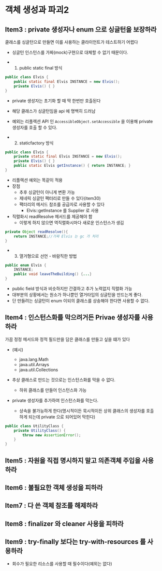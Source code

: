 # 객체 생성과 파괴2

## Item3 : private 생성자나 enum 으로 싱글턴을 보장하라

클래스를 싱글턴으로 만들면 이를 사용하는 클라이언트가 테스트하기 어렵다
- 싱글턴 인스턴스를 가짜(mock)구현으로 대체할 수 없기 때문이다.

- 1) public static final 방식
```java
public class Elvis {
    public static final Elvis INSTANCE = new Elvis();
    private Elvis() { }
}
```
- private 생성자는 초기화 할 때 딱 한번만 호출된다
- 해당 클래스가 싱글턴임을 api 에 명백히 드러남
- 예외는 리플렉션 API 인 `AccessibleObject.setAccessible` 을 이용해 private 생성자를 호출 할 수 있다.

- 2) staticfactory 방식
```java
public class Elvis {
    private static final Elvis INSTANCE = new Elvis();
    private Elvis() { }
    public static Elvis getInstance() { return INSTANCE; }
}
```
- 리플렉션 예외는 똑같이 적용
- 장점
  - 추후 싱글턴이 아니게 변환 가능
  - 제네릭 싱글턴 팩터리로 만들 수 있다(item30)
  - 팩터리의 메서드 참조를 공급자로 사용할 수 있다
    - Elvis::getInstance 를 Supplier<Elvis> 로 사용
- 직렬화시 readResolve 메서드를 제공해야 함
  - 이렇게 하지 않으면 역직렬화시마다 새로운 인스턴스가 생김

```java
private Object readResolve(){
    return INSTANCE;//가짜 Elvis 는 gc 가 처리
}
```

- 3) 열거형으로 선언 - 바람직한 방법
```java
public enum Elvis {
    INSTANCE;
    public void leaveTheBuilding() {...}
}
```
- public field 방식과 비슷하지만 간결하고 추가 노력없지 직렬화 가능
- 대부분의 상황에서는 원소가 하나뿐인 열거타입의 싱글턴을 만드는게 좋다.
- 단 만들려는 싱글턴이 enum 이되의 클래스를 상송해야 한다면 사용할 수 없다.

## Item4 : 인스턴스화를 막으려거든 Privae 생성자를 사용하라

가끔 정정 메서드와 정적 필드만을 담은 클래스를 만들고 싶을 떄가 있다
- (예시)
  - java.lang.Math
  - java.util.Arrays
  - java.util.Collections

- 추상 클래스로 만드는 것으로는 인스턴스화를 막을 수 없다.
  - 하위 클래스를 만들어 인스턴스화 가능
- private 생성자를 추가하여 인스턴스화를 막는다.
  - 상속을 불가능하게 한다(명시적이든 묵시적이든 상위 클래스의 생성자를 호출하게 되는데 private 으로 되어있어 막힌다)

```java
public class UtilityClass {
    private UtilityClass() {
        throw new AssertionError();
    }
}
```

## Item5 : 자원을 직접 명시하지 말고 의존객체 주입을 사용하라


## Item6 : 불필요한 객체 생성을 피하라

## Item7 : 다 쓴 객체 참조를 해제하라

## Item8 : finalizer 와 cleaner 사용을 피하라

## Item9 : try-finally 보다는 try-with-resources 를 사용하라

- 회수가 필요한 리소스를 사용할 때 필수이다(예외는 없다)